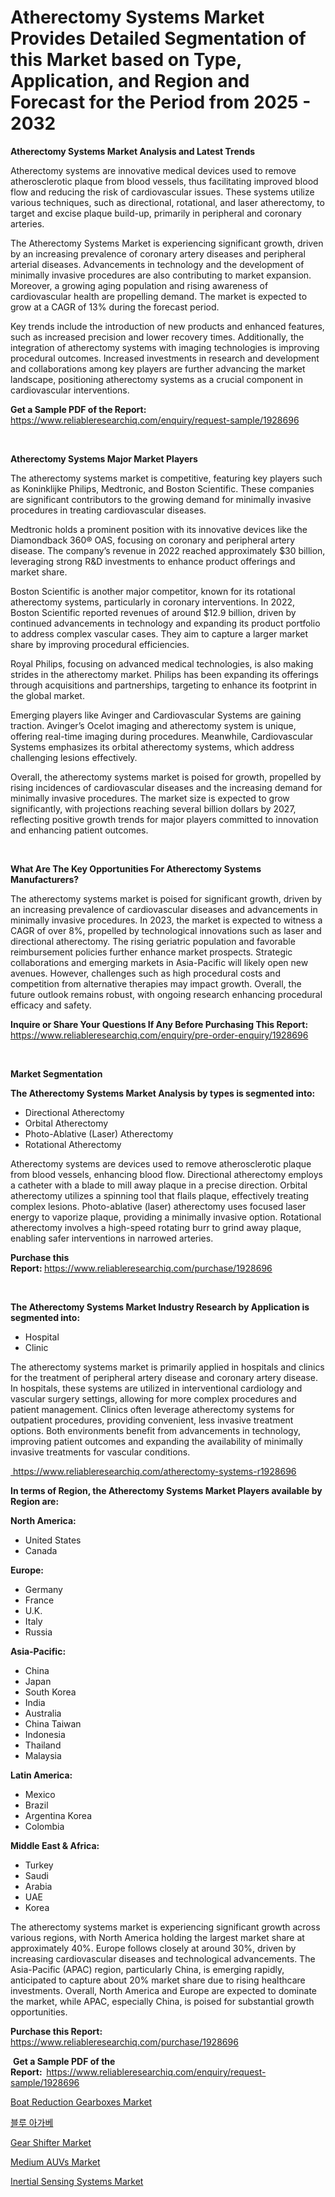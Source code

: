 <p><h1>Atherectomy Systems Market Provides Detailed Segmentation of this Market based on Type, Application, and Region and Forecast for the Period from 2025 - 2032</h1></p><p><strong>Atherectomy Systems Market Analysis and Latest Trends</strong></p>
<p><p>Atherectomy systems are innovative medical devices used to remove atherosclerotic plaque from blood vessels, thus facilitating improved blood flow and reducing the risk of cardiovascular issues. These systems utilize various techniques, such as directional, rotational, and laser atherectomy, to target and excise plaque build-up, primarily in peripheral and coronary arteries.</p><p>The Atherectomy Systems Market is experiencing significant growth, driven by an increasing prevalence of coronary artery diseases and peripheral arterial diseases. Advancements in technology and the development of minimally invasive procedures are also contributing to market expansion. Moreover, a growing aging population and rising awareness of cardiovascular health are propelling demand. The market is expected to grow at a CAGR of 13% during the forecast period.</p><p>Key trends include the introduction of new products and enhanced features, such as increased precision and lower recovery times. Additionally, the integration of atherectomy systems with imaging technologies is improving procedural outcomes. Increased investments in research and development and collaborations among key players are further advancing the market landscape, positioning atherectomy systems as a crucial component in cardiovascular interventions.</p></p>
<p><strong>Get a Sample PDF of the Report:&nbsp;</strong> <a href="https://www.reliableresearchiq.com/enquiry/request-sample/1928696?utm_campaign=1102&utm_medium=2&utm_source=Github&utm_content=ia&utm_term=29032025&utm_id=atherectomy-systems">https://www.reliableresearchiq.com/enquiry/request-sample/1928696</a></p>
<p>&nbsp;</p>
<p><strong>Atherectomy Systems Major Market Players</strong></p>
<p><p>The atherectomy systems market is competitive, featuring key players such as Koninklijke Philips, Medtronic, and Boston Scientific. These companies are significant contributors to the growing demand for minimally invasive procedures in treating cardiovascular diseases.</p><p>Medtronic holds a prominent position with its innovative devices like the Diamondback 360® OAS, focusing on coronary and peripheral artery disease. The company’s revenue in 2022 reached approximately $30 billion, leveraging strong R&D investments to enhance product offerings and market share.</p><p>Boston Scientific is another major competitor, known for its rotational atherectomy systems, particularly in coronary interventions. In 2022, Boston Scientific reported revenues of around $12.9 billion, driven by continued advancements in technology and expanding its product portfolio to address complex vascular cases. They aim to capture a larger market share by improving procedural efficiencies.</p><p>Royal Philips, focusing on advanced medical technologies, is also making strides in the atherectomy market. Philips has been expanding its offerings through acquisitions and partnerships, targeting to enhance its footprint in the global market.</p><p>Emerging players like Avinger and Cardiovascular Systems are gaining traction. Avinger’s Ocelot imaging and atherectomy system is unique, offering real-time imaging during procedures. Meanwhile, Cardiovascular Systems emphasizes its orbital atherectomy systems, which address challenging lesions effectively.</p><p>Overall, the atherectomy systems market is poised for growth, propelled by rising incidences of cardiovascular diseases and the increasing demand for minimally invasive procedures. The market size is expected to grow significantly, with projections reaching several billion dollars by 2027, reflecting positive growth trends for major players committed to innovation and enhancing patient outcomes.</p></p>
<p>&nbsp;</p>
<p><strong>What Are The Key Opportunities For Atherectomy Systems Manufacturers?</strong></p>
<p><p>The atherectomy systems market is poised for significant growth, driven by an increasing prevalence of cardiovascular diseases and advancements in minimally invasive procedures. In 2023, the market is expected to witness a CAGR of over 8%, propelled by technological innovations such as laser and directional atherectomy. The rising geriatric population and favorable reimbursement policies further enhance market prospects. Strategic collaborations and emerging markets in Asia-Pacific will likely open new avenues. However, challenges such as high procedural costs and competition from alternative therapies may impact growth. Overall, the future outlook remains robust, with ongoing research enhancing procedural efficacy and safety.</p></p>
<p><strong>Inquire or Share Your Questions If Any Before Purchasing This Report:</strong> <a href="https://www.reliableresearchiq.com/enquiry/pre-order-enquiry/1928696?utm_campaign=1102&utm_medium=2&utm_source=Github&utm_content=ia&utm_term=29032025&utm_id=atherectomy-systems">https://www.reliableresearchiq.com/enquiry/pre-order-enquiry/1928696</a></p>
<p>&nbsp;</p>
<p><strong>Market Segmentation</strong></p>
<p><strong>The Atherectomy Systems Market Analysis by types is segmented into:</strong></p>
<p><ul><li>Directional Atherectomy</li><li>Orbital Atherectomy</li><li>Photo-Ablative (Laser) Atherectomy</li><li>Rotational Atherectomy</li></ul></p>
<p><p>Atherectomy systems are devices used to remove atherosclerotic plaque from blood vessels, enhancing blood flow. Directional atherectomy employs a catheter with a blade to mill away plaque in a precise direction. Orbital atherectomy utilizes a spinning tool that flails plaque, effectively treating complex lesions. Photo-ablative (laser) atherectomy uses focused laser energy to vaporize plaque, providing a minimally invasive option. Rotational atherectomy involves a high-speed rotating burr to grind away plaque, enabling safer interventions in narrowed arteries.</p></p>
<p><strong>Purchase this Report:&nbsp;</strong><a href="https://www.reliableresearchiq.com/purchase/1928696?utm_campaign=1102&utm_medium=2&utm_source=Github&utm_content=ia&utm_term=29032025&utm_id=atherectomy-systems">https://www.reliableresearchiq.com/purchase/1928696</a></p>
<p>&nbsp;</p>
<p><strong>The Atherectomy Systems Market Industry Research by Application is segmented into:</strong></p>
<p><ul><li>Hospital</li><li>Clinic</li></ul></p>
<p><p>The atherectomy systems market is primarily applied in hospitals and clinics for the treatment of peripheral artery disease and coronary artery disease. In hospitals, these systems are utilized in interventional cardiology and vascular surgery settings, allowing for more complex procedures and patient management. Clinics often leverage atherectomy systems for outpatient procedures, providing convenient, less invasive treatment options. Both environments benefit from advancements in technology, improving patient outcomes and expanding the availability of minimally invasive treatments for vascular conditions.</p></p>
<p><a href="https://www.reliableresearchiq.com/atherectomy-systems-r1928696?utm_campaign=1102&utm_medium=2&utm_source=Github&utm_content=ia&utm_term=29032025&utm_id=atherectomy-systems">&nbsp;https://www.reliableresearchiq.com/atherectomy-systems-r1928696</a></p>
<p><strong>In terms of Region, the Atherectomy Systems Market Players available by Region are:</strong></p>
<p>
    <p> <strong> North America: </strong>
        <ul>
            <li>United States</li>
            <li>Canada</li>
        </ul>
        </p> 
    <p> <strong> Europe: </strong>
        <ul>
            <li>Germany</li>
            <li>France</li>
            <li>U.K.</li>
            <li>Italy</li>
            <li>Russia</li>
        </ul>
        </p> 
    <p> <strong> Asia-Pacific: </strong>
        <ul>
            <li>China</li>
            <li>Japan</li>
            <li>South Korea</li>
            <li>India</li>
            <li>Australia</li>
            <li>China Taiwan</li>
            <li>Indonesia</li>
            <li>Thailand</li>
            <li>Malaysia</li>
        </ul>
        </p> 
    <p> <strong> Latin America: </strong>
        <ul>
            <li>Mexico</li>
            <li>Brazil</li>
            <li>Argentina Korea</li>
            <li>Colombia</li>
        </ul>
        </p> 
    <p> <strong> Middle East & Africa: </strong>
        <ul>
            <li>Turkey</li>
            <li>Saudi</li>
            <li>Arabia</li>
            <li>UAE</li>
            <li>Korea</li>
        </ul>
    </p>
    </p>
<p><p>The atherectomy systems market is experiencing significant growth across various regions, with North America holding the largest market share at approximately 40%. Europe follows closely at around 30%, driven by increasing cardiovascular diseases and technological advancements. The Asia-Pacific (APAC) region, particularly China, is emerging rapidly, anticipated to capture about 20% market share due to rising healthcare investments. Overall, North America and Europe are expected to dominate the market, while APAC, especially China, is poised for substantial growth opportunities.</p></p>
<p><strong>Purchase this Report: </strong><a href="https://www.reliableresearchiq.com/purchase/1928696?utm_campaign=1102&utm_medium=2&utm_source=Github&utm_content=ia&utm_term=29032025&utm_id=atherectomy-systems">https://www.reliableresearchiq.com/purchase/1928696</a></p>
<p>&nbsp;<strong>Get a Sample PDF of the Report:&nbsp;&nbsp;</strong><a href="https://www.reliableresearchiq.com/enquiry/request-sample/1928696?utm_campaign=1102&utm_medium=2&utm_source=Github&utm_content=ia&utm_term=29032025&utm_id=atherectomy-systems">https://www.reliableresearchiq.com/enquiry/request-sample/1928696</a></p>
<p><strong></strong></p>
<p><p><a href="https://github.com/decockogbaro25/Market-Research-Report-List-1/blob/main/boat-reduction-gearboxes-market.md?utm_campaign=1102&utm_medium=2&utm_source=Github&utm_content=ia&utm_term=29032025&utm_id=atherectomy-systems">Boat Reduction Gearboxes Market</a></p><p><a href="https://github.com/laholand/Market-Research-Report-List-7/blob/main/116336450823.md?utm_campaign=1102&utm_medium=2&utm_source=Github&utm_content=ia&utm_term=29032025&utm_id=atherectomy-systems">블루 아가베</a></p><p><a href="https://github.com/latzerelfigo48/Market-Research-Report-List-1/blob/main/gear-shifter-market.md?utm_campaign=1102&utm_medium=2&utm_source=Github&utm_content=ia&utm_term=29032025&utm_id=atherectomy-systems">Gear Shifter Market</a></p><p><a href="https://github.com/drielvinki/Market-Research-Report-List-1/blob/main/medium-auvs-market.md?utm_campaign=1102&utm_medium=2&utm_source=Github&utm_content=ia&utm_term=29032025&utm_id=atherectomy-systems">Medium AUVs Market</a></p><p><a href="https://github.com/ghaligopezf5/Market-Research-Report-List-1/blob/main/inertial-sensing-systems-market.md?utm_campaign=1102&utm_medium=2&utm_source=Github&utm_content=ia&utm_term=29032025&utm_id=atherectomy-systems">Inertial Sensing Systems Market</a></p></p>